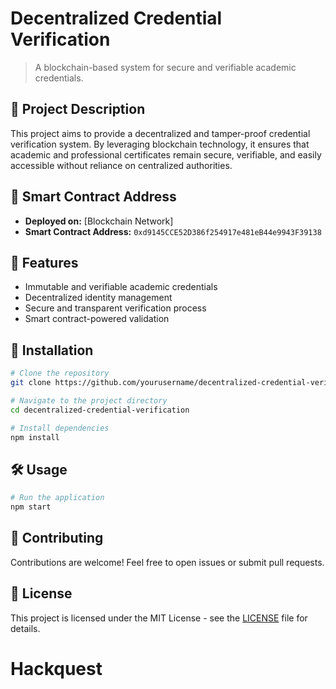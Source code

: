 # Decentralized Credential Verification

> A blockchain-based system for secure and verifiable academic credentials.

## 📌 Project Description

This project aims to provide a decentralized and tamper-proof credential verification system. By leveraging blockchain technology, it ensures that academic and professional certificates remain secure, verifiable, and easily accessible without reliance on centralized authorities.

## 🔗 Smart Contract Address

- **Deployed on:** [Blockchain Network]
- **Smart Contract Address:** `0xd9145CCE52D386f254917e481eB44e9943F39138`

## 🚀 Features

- Immutable and verifiable academic credentials
- Decentralized identity management
- Secure and transparent verification process
- Smart contract-powered validation

## 📂 Installation

```sh
# Clone the repository
git clone https://github.com/yourusername/decentralized-credential-verification.git

# Navigate to the project directory
cd decentralized-credential-verification

# Install dependencies
npm install
```

## 🛠 Usage

```sh
# Run the application
npm start
```

## 🤝 Contributing

Contributions are welcome! Feel free to open issues or submit pull requests.

## 📜 License

This project is licensed under the MIT License - see the [LICENSE](LICENSE) file for details.
# Hackquest
